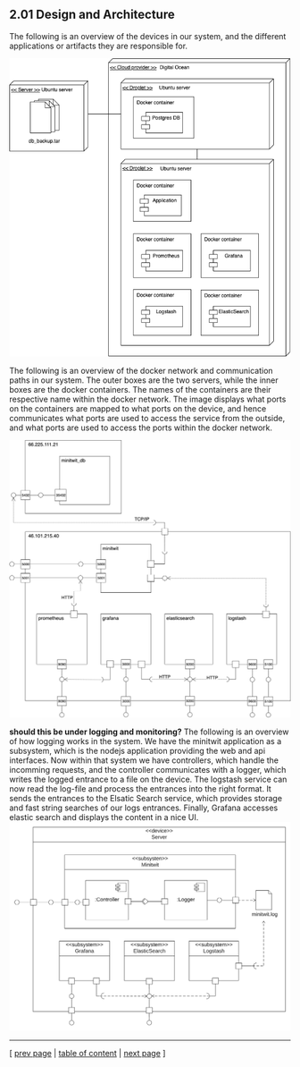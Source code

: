 ## 2.01 Design and Architecture

The following is an overview of the devices in our system, and the different applications or artifacts they are responsible for.

![Overview of deployed components](../images/ch2-component-deployment-overview.png)

The following is an overview of the docker network and communication paths in our system. The outer boxes are the two servers, while the inner boxes are the docker containers. The names of the containers are their respective name within the docker network. The image displays what ports on the containers are mapped to what ports on the device, and hence communicates what ports are used to access the service from the outside, and what ports are used to access the ports within the docker network.

![Overview of docker containers and the networks](../images/ch2-docker_network.png)

**should this be under logging and monitoring?** The following is an overview of how logging works in the system. We have the minitwit application as a subsystem, which is the nodejs application providing the web and api interfaces. Now within that system we have controllers, which handle the incomming requests, and the controller communicates with a logger, which writes the logged entrance to a file on the device. The logstash service can now read the log-file and process the entrances into the right format. It sends the entrances to the Elsatic Search service, which provides storage and fast string searches of our logs entrances. Finally, Grafana accesses elastic search and displays the content in a nice UI.
![Overview of logging subsystem](../images/ch2-logging.png)

---
[ [prev page](../chapters/200_systems_perspective.md) | [table of content](../table_of_content.md) | [next page](../chapters/202_dependencies.md) ]
